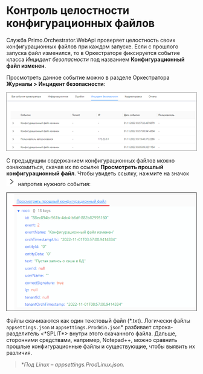 # Контроль целостности конфигурационных файлов

Служба Primo.Orchestrator.WebApi проверяет целостность своих конфигурационных файлов при каждом запуске. Если с прошлого запуска файл изменился, то в Оркестраторе фиксируется событие класса *Инцидент безопасности* под названием **Конфигурационный файл изменен**. 

Просмотреть данное событие можно в разделе Оркестратора **Журналы > Инцидент безопасности**:

![](<../../.gitbook/assets/4. Журнал Орка. Конфигурационный файл изменен.png>)

С предыдущим содержанием конфигурационных файлов можно ознакомиться, скачав их по ссылке **Просмотреть прошлый конфигурационный файл**. Чтобы увидеть ссылку, нажмите на значок ![](<../../.gitbook/assets/Клювик.png>) напротив нужного события:

![](<../../.gitbook/assets/5. Ссылка для скачивания прошлого конфига. Орк.png>)

Файлы скачиваются как один текстовый файл (\*.txt). Логически файлы `appsettings.json` и `appsettings.ProdWin.json`\* разбивает строка-разделитель <\*SPLIT\*> внутри этого скачанного файла. Дальше, сторонними средствами, например, Notepad++, можно сравнить прошлые конфигурационные файлы и существующие, чтобы выявить их различия.

> \**Под Linux – appsettings.ProdLinux.json.*



